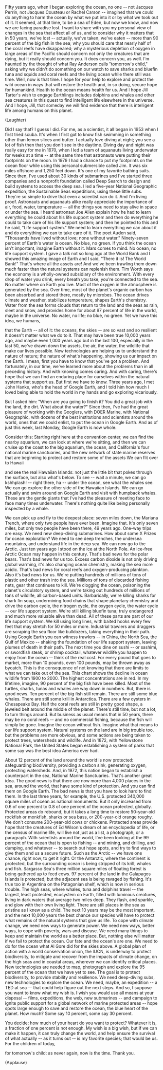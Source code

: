 
Fifty years ago, when I began exploring the ocean,
no one -- not Jacques Perrin, not Jacques Cousteau or Rachel Carson --
imagined that we could do anything to harm the ocean
by what we put into it or by what we took out of it.
It seemed, at that time, to be a sea of Eden,
but now we know, and now we are facing paradise lost.
I want to share with you
my personal view of changes in the sea that affect all of us,
and to consider why it matters that in 50 years, we&#39;ve lost --
actually, we&#39;ve taken, we&#39;ve eaten --
more than 90 percent of the big fish in the sea;
why you should care that nearly half of the coral reefs have disappeared;
why a mysterious depletion of oxygen in large areas of the Pacific
should concern not only the creatures that are dying,
but it really should concern you.
It does concern you, as well.
I&#39;m haunted by the thought of what Ray Anderson calls &quot;tomorrow&#39;s child,&quot;
asking why we didn&#39;t do something on our watch
to save sharks and bluefin tuna and squids and coral reefs and the living ocean
while there still was time.
Well, now is that time.
I hope for your help
to explore and protect the wild ocean
in ways that will restore the health and,
in so doing, secure hope for humankind.
Health to the ocean means health for us.
And I hope Jill Tarter&#39;s wish to engage Earthlings includes dolphins and whales
and other sea creatures
in this quest to find intelligent life elsewhere in the universe.
And I hope, Jill, that someday
we will find evidence that there is intelligent life among humans on this planet.

(Laughter)

Did I say that? I guess I did.
For me, as a scientist,
it all began in 1953
when I first tried scuba.
It&#39;s when I first got to know fish swimming
in something other than lemon slices and butter.
I actually love diving at night;
you see a lot of fish then that you don&#39;t see in the daytime.
Diving day and night was really easy for me in 1970,
when I led a team of aquanauts living underwater for weeks at a time --
at the same time that astronauts were putting their footprints on the moon.
In 1979 I had a chance to put my footprints on the ocean floor
while using this personal submersible called Jim.
It was six miles offshore and 1,250 feet down.
It&#39;s one of my favorite bathing suits.
Since then, I&#39;ve used about 30 kinds of submarines
and I&#39;ve started three companies and a nonprofit foundation called Deep Search
to design and build systems
to access the deep sea.
I led a five-year National Geographic expedition,
the Sustainable Seas expeditions,
using these little subs.
They&#39;re so simple to drive that even a scientist can do it.
And I&#39;m living proof.
Astronauts and aquanauts alike
really appreciate the importance of air, food, water, temperature --
all the things you need to stay alive in space or under the sea.
I heard astronaut Joe Allen explain
how he had to learn everything he could about his life support system
and then do everything he could
to take care of his life support system;
and then he pointed to this and he said, &quot;Life support system.&quot;
We need to learn everything we can about it
and do everything we can to take care of it.
The poet Auden said, &quot;Thousands have lived without love;
none without water.&quot;
Ninety-seven percent of Earth&#39;s water is ocean.
No blue, no green.
If you think the ocean isn&#39;t important,
imagine Earth without it.
Mars comes to mind.
No ocean, no life support system.
I gave a talk not so long ago at the World Bank
and I showed this amazing image of Earth
and I said, &quot;There it is! The World Bank!&quot;
That&#39;s where all the assets are!
And we&#39;ve been trawling them down
much faster than the natural systems can replenish them.
Tim Worth says the economy is a wholly-owned subsidiary of the environment.
With every drop of water you drink,
every breath you take,
you&#39;re connected to the sea.
No matter where on Earth you live.
Most of the oxygen in the atmosphere is generated by the sea.
Over time, most of the planet&#39;s organic carbon
has been absorbed and stored there,
mostly by microbes.
The ocean drives climate and weather,
stabilizes temperature, shapes Earth&#39;s chemistry.
Water from the sea forms clouds
that return to the land and the seas
as rain, sleet and snow,
and provides home for about 97 percent of life in the world,
maybe in the universe.
No water, no life;
no blue, no green.
Yet we have this idea, we humans,

that the Earth -- all of it: the oceans, the skies --
are so vast and so resilient
it doesn&#39;t matter what we do to it.
That may have been true 10,000 years ago,
and maybe even 1,000 years ago
but in the last 100, especially in the last 50,
we&#39;ve drawn down the assets,
the air, the water, the wildlife
that make our lives possible.
New technologies are helping us to understand
the nature of nature;
the nature of what&#39;s happening,
showing us our impact on the Earth.
I mean, first you have to know that you&#39;ve got a problem.
And fortunately, in our time,
we&#39;ve learned more about the problems than in all preceding history.
And with knowing comes caring.
And with caring, there&#39;s hope
that we can find an enduring place for ourselves
within the natural systems that support us.
But first we have to know.
Three years ago, I met John Hanke,
who&#39;s the head of Google Earth,
and I told him how much I loved being able to hold the world in my hands
and go exploring vicariously.

But I asked him: &quot;When are you going to finish it?
You did a great job with the land, the dirt.
What about the water?&quot;
Since then, I&#39;ve had the great pleasure of working with the Googlers,
with DOER Marine, with National Geographic,
with dozens of the best institutions and scientists around the world,
ones that we could enlist,
to put the ocean in Google Earth.
And as of just this week, last Monday,
Google Earth is now whole.

Consider this: Starting right here at the convention center,
we can find the nearby aquarium,
we can look at where we&#39;re sitting,
and then we can cruise up the coast to the big aquarium, the ocean,
and California&#39;s four national marine sanctuaries,
and the new network of state marine reserves
that are beginning to protect and restore some of the assets
We can flit over to Hawaii

and see the real Hawaiian Islands:
not just the little bit that pokes through the surface,
but also what&#39;s below.
To see -- wait a minute, we can go kshhplash! --
right there, ha --
under the ocean, see what the whales see.
We can go explore the other side of the Hawaiian Islands.
We can go actually and swim around on Google Earth
and visit with humpback whales.
These are the gentle giants that I&#39;ve had the pleasure of meeting face to face
many times underwater.
There&#39;s nothing quite like being personally inspected by a whale.

We can pick up and fly to the deepest place:
seven miles down, the Mariana Trench,
where only two people have ever been.
Imagine that. It&#39;s only seven miles,
but only two people have been there, 49 years ago.
One-way trips are easy.
We need new deep-diving submarines.
How about some X Prizes for ocean exploration?
We need to see deep trenches, the undersea mountains,
and understand life in the deep sea.
We can now go to the Arctic.
Just ten years ago I stood on the ice at the North Pole.
An ice-free Arctic Ocean may happen in this century.
That&#39;s bad news for the polar bears.
That&#39;s bad news for us too.
Excess carbon dioxide is not only driving global warming,
it&#39;s also changing ocean chemistry,
making the sea more acidic.
That&#39;s bad news for coral reefs and oxygen-producing plankton.
Also it&#39;s bad news for us.
We&#39;re putting hundreds of millions of tons of plastic
and other trash into the sea.
Millions of tons of discarded fishing nets,
gear that continues to kill.
We&#39;re clogging the ocean, poisoning the planet&#39;s circulatory system,
and we&#39;re taking out hundreds of millions of tons of wildlife,
all carbon-based units.
Barbarically, we&#39;re killing sharks for shark fin soup,
undermining food chains that shape planetary chemistry
and drive the carbon cycle, the nitrogen cycle,
the oxygen cycle, the water cycle --
our life support system.
We&#39;re still killing bluefin tuna; truly endangered
and much more valuable alive than dead.
All of these parts are part of our life support system.
We kill using long lines, with baited hooks every few feet
that may stretch for 50 miles or more.
Industrial trawlers and draggers are scraping the sea floor
like bulldozers, taking everything in their path.
Using Google Earth you can witness trawlers --
in China, the North Sea, the Gulf of Mexico --
shaking the foundation of our life support system,
leaving plumes of death in their path.
The next time you dine on sushi -- or sashimi,
or swordfish steak, or shrimp cocktail,
whatever wildlife you happen to enjoy from the ocean --
think of the real cost.
For every pound that goes to market,
more than 10 pounds, even 100 pounds,
may be thrown away as bycatch.
This is the consequence of not knowing
that there are limits to what we can take out of the sea.
This chart shows the decline in ocean wildlife
from 1900 to 2000.
The highest concentrations are in red.
In my lifetime, imagine,
90 percent of the big fish have been killed.
Most of the turtles, sharks, tunas and whales
are way down in numbers.
But, there is good news.
Ten percent of the big fish still remain.
There are still some blue whales.
There are still some krill in Antarctica.
There are a few oysters in Chesapeake Bay.
Half the coral reefs are still in pretty good shape,
a jeweled belt around the middle of the planet.
There&#39;s still time, but not a lot,
to turn things around.
But business as usual means that in 50 years,
there may be no coral reefs --
and no commercial fishing, because the fish will simply be gone.
Imagine the ocean without fish.
Imagine what that means to our life support system.
Natural systems on the land are in big trouble too,
but the problems are more obvious,
and some actions are being taken to protect trees, watersheds and wildlife.
And in 1872, with Yellowstone National Park,
the United States began establishing a system of parks
that some say was the best idea America ever had.

About 12 percent of the land around the world is now protected:
safeguarding biodiversity, providing a carbon sink,
generating oxygen, protecting watersheds.
And, in 1972, this nation began to establish a counterpart in the sea,
National Marine Sanctuaries.
That&#39;s another great idea.
The good news is
that there are now more than 4,000 places in the sea, around the world,
that have some kind of protection.
And you can find them on Google Earth.
The bad news is
that you have to look hard to find them.
In the last three years, for example,
the U.S. protected 340,000 square miles of ocean as national monuments.
But it only increased from 0.6 of one percent
to 0.8 of one percent of the ocean protected, globally.
Protected areas do rebound,
but it takes a long time to restore
50-year-old rockfish or monkfish, sharks or sea bass,
or 200-year-old orange roughy.
We don&#39;t consume 200-year-old cows or chickens.
Protected areas provide hope
that the creatures of Ed Wilson&#39;s dream
of an encyclopedia of life, or the census of marine life,
will live not just as a list,
a photograph, or a paragraph.
With scientists around the world, I&#39;ve been looking at the 99 percent of the ocean
that is open to fishing -- and mining, and drilling, and dumping, and whatever --
to search out hope spots,
and try to find ways to give them and us a secure future.
Such as the Arctic --
we have one chance, right now, to get it right.
Or the Antarctic, where the continent is protected,
but the surrounding ocean is being stripped of its krill, whales and fish.
Sargasso Sea&#39;s three million square miles of floating forest
is being gathered up to feed cows.
97 percent of the land in the Galapagos Islands is protected,
but the adjacent sea is being ravaged by fishing.
It&#39;s true too in Argentina
on the Patagonian shelf, which is now in serious trouble.
The high seas, where whales, tuna and dolphins travel --
the largest, least protected, ecosystem on Earth,
filled with luminous creatures,
living in dark waters that average two miles deep.
They flash, and sparkle, and glow
with their own living light.
There are still places in the sea as pristine as I knew as a child.
The next 10 years may be the most important,
and the next 10,000 years the best chance our species will have
to protect what remains of the natural systems that give us life.
To cope with climate change, we need new ways to generate power.
We need new ways, better ways, to cope with poverty, wars and disease.
We need many things to keep and maintain the world as a better place.
But, nothing else will matter
if we fail to protect the ocean.
Our fate and the ocean&#39;s are one.
We need to do for the ocean what Al Gore did for the skies above.
A global plan of action
with a world conservation union, the IUCN,
is underway to protect biodiversity,
to mitigate and recover from the impacts of climate change,
on the high seas and in coastal areas,
wherever we can identify critical places.
New technologies are needed to map, photograph and explore
the 95 percent of the ocean that we have yet to see.
The goal is to protect biodiversity,
to provide stability and resilience.
We need deep-diving subs,
new technologies to explore the ocean.
We need, maybe, an expedition --
a TED at sea --
that could help figure out the next steps.
And so, I suppose you want to know what my wish is.
I wish you would use all means at your disposal --
films, expeditions, the web, new submarines --
and campaign to ignite public support
for a global network of marine protected areas --
hope spots large enough to save and restore the ocean,
the blue heart of the planet.
How much?
Some say 10 percent, some say 30 percent.

You decide: how much of your heart do you want to protect?
Whatever it is,
a fraction of one percent is not enough.
My wish is a big wish,
but if we can make it happen, it can truly change the world,
and help ensure the survival
of what actually -- as it turns out -- is my favorite species;
that would be us.
For the children of today,

for tomorrow&#39;s child:
as never again, now is the time.
Thank you.

(Applause)

